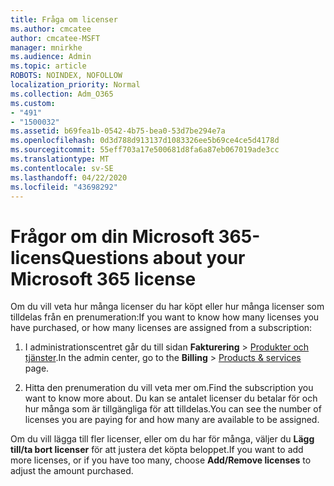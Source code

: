 ```yaml
---
title: Fråga om licenser
ms.author: cmcatee
author: cmcatee-MSFT
manager: mnirkhe
ms.audience: Admin
ms.topic: article
ROBOTS: NOINDEX, NOFOLLOW
localization_priority: Normal
ms.collection: Adm_O365
ms.custom:
- "491"
- "1500032"
ms.assetid: b69fea1b-0542-4b75-bea0-53d7be294e7a
ms.openlocfilehash: 0d3d788d913137d1083326ee5b69ce4ce5d4178d
ms.sourcegitcommit: 55eff703a17e500681d8fa6a87eb067019ade3cc
ms.translationtype: MT
ms.contentlocale: sv-SE
ms.lasthandoff: 04/22/2020
ms.locfileid: "43698292"
---
```

# <a name="questions-about-your-microsoft-365-license"></a><span data-ttu-id="16e89-102">Frågor om din Microsoft 365-licens</span><span class="sxs-lookup"><span data-stu-id="16e89-102">Questions about your Microsoft 365 license</span></span>

<span data-ttu-id="16e89-103">Om du vill veta hur många licenser du har köpt eller hur många licenser som tilldelas från en prenumeration:</span><span class="sxs-lookup"><span data-stu-id="16e89-103">If you want to know how many licenses you have purchased, or how many licenses are assigned from a subscription:</span></span>
  
1. <span data-ttu-id="16e89-104">I administrationscentret går du till sidan **Fakturering** \> [Produkter och tjänster](https://go.microsoft.com/fwlink/p/?linkid=842054).</span><span class="sxs-lookup"><span data-stu-id="16e89-104">In the admin center, go to the **Billing** \> [Products & services](https://go.microsoft.com/fwlink/p/?linkid=842054) page.</span></span>

2. <span data-ttu-id="16e89-105">Hitta den prenumeration du vill veta mer om.</span><span class="sxs-lookup"><span data-stu-id="16e89-105">Find the subscription you want to know more about.</span></span> <span data-ttu-id="16e89-106">Du kan se antalet licenser du betalar för och hur många som är tillgängliga för att tilldelas.</span><span class="sxs-lookup"><span data-stu-id="16e89-106">You can see the number of licenses you are paying for and how many are available to be assigned.</span></span>

<span data-ttu-id="16e89-107">Om du vill lägga till fler licenser, eller om du har för många, väljer du **Lägg till/ta bort licenser** för att justera det köpta beloppet.</span><span class="sxs-lookup"><span data-stu-id="16e89-107">If you want to add more licenses, or if you have too many, choose **Add/Remove licenses** to adjust the amount purchased.</span></span>